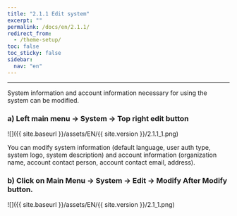 ```yaml
---
title: "2.1.1 Edit system"
excerpt: ""
permalink: /docs/en/2.1.1/
redirect_from:
  - /theme-setup/
toc: false
toc_sticky: false
sidebar:
  nav: "en"
---
```


---

System information and account information necessary for using the system can be modified.

### a\) Left main menu → System → Top right edit button
![]({{ site.baseurl }}/assets/EN/{{ site.version }}/2.1.1_1.png)

You can modify system information (default language, user auth type, system logo, system description) and account information (organization name, account contact person, account contact email, address).

### b\) Click on Main Menu → System → Edit → Modify After Modify button.
![]({{ site.baseurl }}/assets/EN/{{ site.version }}/2.1_1.png)